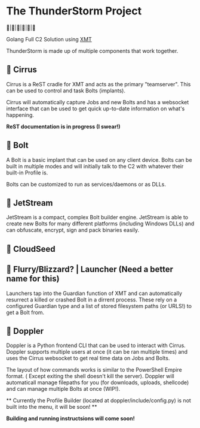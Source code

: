 # The ThunderStorm Project

|||||

Golang Full C2 Solution using [XMT](https://github.com/iDigitalFlame/xmt)

ThunderStorm is made up of multiple components that work together.

##  Cirrus

Cirrus is a ReST cradle for XMT and acts as the primary "teamserver". This can
be used to control and task Bolts (implants).

Cirrus will automatically capture Jobs and new Bolts and has a websocket interface
that can be used to get quick up-to-date information on what's happening.

__ReST documentation is in progress (I swear!)__

##  Bolt

A Bolt is a basic implant that can be used on any client device. Bolts can be
built in multiple modes and will initially talk to the C2 with whatever their
built-in Profile is.

Bolts can be customized to run as services/daemons or as DLLs.

##  JetStream

JetStream is a compact, complex Bolt builder engine. JetStream is able to create
new Bolts for many different platforms (including Windows DLLs) and can obfuscate,
encrypt, sign and pack binaries easily.

##  CloudSeed

##  Flurry/Blizzard? | Launcher (Need a better name for this)

Launchers tap into the Guardian function of XMT and can automatically resurrect a
killed or crashed Bolt in a dirrent process. These rely on a configured Guardian
type and a list of stored filesystem paths (or URLS!) to get a Bolt from.

##  Doppler

Doppler is a Python frontend CLI that can be used to interact with Cirrus. Doppler
supports multiple users at once (it can be ran multiple times) and uses the Cirrus
websocket to get real time data on Jobs and Bolts.

The layout of how commands works is similar to the PowerShell Empire format. (
Except exiting the shell doesn't kill the server). Doppler will automaticall manage
filepaths for you (for downloads, uploads, shellcode) and can manage multiple Bolts
at once (WIP!).

**
Currently the Profile Builder (located at doppler/include/config.py) is not built
into the menu, it will be soon!
**

__Building and running instructsions will come soon!__
